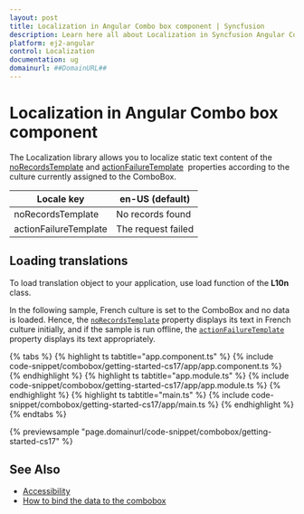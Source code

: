 ```yaml
---
layout: post
title: Localization in Angular Combo box component | Syncfusion
description: Learn here all about Localization in Syncfusion Angular Combo box component of Syncfusion Essential JS 2 and more.
platform: ej2-angular
control: Localization 
documentation: ug
domainurl: ##DomainURL##
---
```


# Localization in Angular Combo box component

The Localization library allows you to localize static text content of the
[noRecordsTemplate](https://ej2.syncfusion.com/angular/documentation/api/combo-box/#norecordstemplate) and [actionFailureTemplate](https://ej2.syncfusion.com/angular/documentation/api/combo-box/#actionfailuretemplate) &nbsp;properties according to the culture currently assigned to the ComboBox.

| Locale key | en-US (default)  |
|------|------|
| noRecordsTemplate |  No records found |
| actionFailureTemplate | The request failed |

## Loading translations

To load translation object to your application, use load function of the **L10n** class.

In the following sample, French culture is set to the ComboBox and no data is loaded. Hence, the [`noRecordsTemplate`](https://ej2.syncfusion.com/angular/documentation/api/combo-box/#norecordstemplate) property displays its text in French culture initially, and if the sample is run offline, the [`actionFailureTemplate`](https://ej2.syncfusion.com/angular/documentation/api/combo-box/#actionfailuretemplate) property displays its text appropriately.

{% tabs %}
{% highlight ts tabtitle="app.component.ts" %}
{% include code-snippet/combobox/getting-started-cs17/app/app.component.ts %}
{% endhighlight %}
{% highlight ts tabtitle="app.module.ts" %}
{% include code-snippet/combobox/getting-started-cs17/app/app.module.ts %}
{% endhighlight %}
{% highlight ts tabtitle="main.ts" %}
{% include code-snippet/combobox/getting-started-cs17/app/main.ts %}
{% endhighlight %}
{% endtabs %}
  
{% previewsample "page.domainurl/code-snippet/combobox/getting-started-cs17" %}

## See Also

* [Accessibility](./accessibility/)
* [How to bind the data to the combobox](./data-binding/)